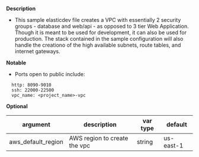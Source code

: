 **Description**

  - This sample elasticdev file creates a VPC with essentially 2 security groups - database and web/api - as opposed to 3 tier Web Application.  Though it is meant to be used for development, it can also be used for production.  The stack contained in the sample configuration will also handle the creationo of the high available subnets, route tables, and internet gateways.

**Notable**
  -  Ports open to public include: 

```
  http: 8090-9010 
  ssh: 22000-22500
  vpc_name: <project_name>-vpc
```

**Optional**

| argument      | description                            | var type | default      |
| ------------- | -------------------------------------- | -------- | ------------ |
| aws_default_region   | AWS region to create the vpc                 | string   | us-east-1         |
